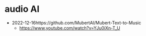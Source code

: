 # audio AI

* 2022-12-16https://github.com/MubertAI/Mubert-Text-to-Music
  * https://www.youtube.com/watch?v=YJu0iXn-T_U
  
